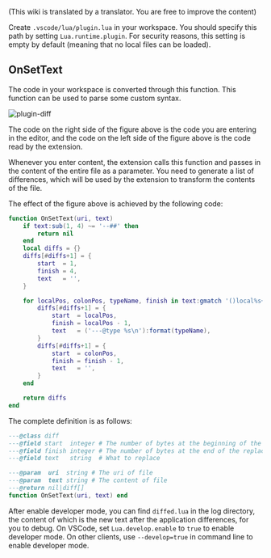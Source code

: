 (This wiki is translated by a translator. You are free to improve the content)

Create `.vscode/lua/plugin.lua` in your workspace.
You should specify this path by setting `Lua.runtime.plugin`.
For security reasons, this setting is empty by default (meaning that no local files can be loaded).

## OnSetText

The code in your workspace is converted through this function. This function can be used to parse some custom syntax.

![plugin-diff](https://github.com/sumneko/vscode-lua/blob/master/images/plugin-diff.gif?raw=true)

The code on the right side of the figure above is the code you are entering in the editor, and the code on the left side of the figure above is the code read by the extension.

Whenever you enter content, the extension calls this function and passes in the content of the entire file as a parameter. You need to generate a list of differences, which will be used by the extension to transform the contents of the file.

The effect of the figure above is achieved by the following code:

```lua
function OnSetText(uri, text)
    if text:sub(1, 4) ~= '--##' then
        return nil
    end
    local diffs = {}
    diffs[#diffs+1] = {
        start  = 1,
        finish = 4,
        text   = '',
    }

    for localPos, colonPos, typeName, finish in text:gmatch '()local%s+[%w_]+()%s*%:%s*([%w_]+)()' do
        diffs[#diffs+1] = {
            start  = localPos,
            finish = localPos - 1,
            text   = ('---@type %s\n'):format(typeName),
        }
        diffs[#diffs+1] = {
            start  = colonPos,
            finish = finish - 1,
            text   = '',
        }
    end

    return diffs
end
```

The complete definition is as follows:

```lua
---@class diff
---@field start  integer # The number of bytes at the beginning of the replacement
---@field finish integer # The number of bytes at the end of the replacement
---@field text   string  # What to replace

---@param  uri  string # The uri of file
---@param  text string # The content of file
---@return nil|diff[]
function OnSetText(uri, text) end
```

After enable developer mode, you can find `diffed.lua` in the log directory, the content of which is the new text after the application differences, for you to debug.
On VSCode, set `Lua.develop.enable` to `true` to enable developer mode.
On other clients, use `--develop=true` in command line to enable developer mode.